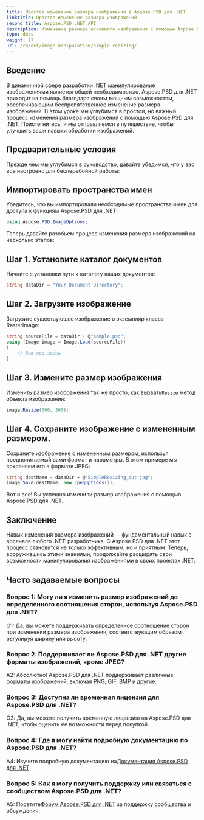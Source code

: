 ```yaml
---
title: Простое изменение размера изображений в Aspose.PSD для .NET
linktitle: Простое изменение размера изображений
second_title: Aspose.PSD .NET API
description: Изменение размера основного изображения с помощью Aspose.PSD для .NET. Эффективный, бесперебойный и мощный. Улучшайте свои проекты .NET без особых усилий.
type: docs
weight: 17
url: /ru/net/image-manipulation/simple-resizing/
---
```

## Введение

В динамичной сфере разработки .NET манипулирование изображениями является общей необходимостью. Aspose.PSD для .NET приходит на помощь благодаря своим мощным возможностям, обеспечивающим беспрепятственное изменение размера изображений. В этом уроке мы углубимся в простой, но важный процесс изменения размера изображений с помощью Aspose.PSD для .NET. Пристегнитесь, и мы отправляемся в путешествие, чтобы улучшить ваши навыки обработки изображений.

## Предварительные условия

Прежде чем мы углубимся в руководство, давайте убедимся, что у вас все настроено для бесперебойной работы:

## Импортировать пространства имен

Убедитесь, что вы импортировали необходимые пространства имен для доступа к функциям Aspose.PSD для .NET:

```csharp
using Aspose.PSD.ImageOptions;
```

Теперь давайте разобьем процесс изменения размера изображений на несколько этапов:

## Шаг 1. Установите каталог документов

Начните с установки пути к каталогу ваших документов:

```csharp
string dataDir = "Your Document Directory";
```

## Шаг 2. Загрузите изображение

Загрузите существующее изображение в экземпляр класса RasterImage:

```csharp
string sourceFile = dataDir + @"sample.psd";
using (Image image = Image.Load(sourceFile))
{
    // Ваш код здесь
}
```

## Шаг 3. Измените размер изображения

 Изменить размер изображения так же просто, как вызвать`Resize` метод объекта изображения:

```csharp
image.Resize(300, 300);
```

## Шаг 4. Сохраните изображение с измененным размером.

Сохраните изображение с измененным размером, используя предпочитаемый вами формат и параметры. В этом примере мы сохраняем его в формате JPEG:

```csharp
string destName = dataDir + @"SimpleResizing_out.jpg";
image.Save(destName, new JpegOptions());
```

Вот и все! Вы успешно изменили размер изображения с помощью Aspose.PSD для .NET.

## Заключение

Навык изменения размера изображений — фундаментальный навык в арсенале любого .NET-разработчика. С Aspose.PSD для .NET этот процесс становится не только эффективным, но и приятным. Теперь, вооружившись этими знаниями, продолжайте расширять свои возможности манипулирования изображениями в своих проектах .NET.

## Часто задаваемые вопросы

### Вопрос 1: Могу ли я изменить размер изображений до определенного соотношения сторон, используя Aspose.PSD для .NET?

О1: Да, вы можете поддерживать определенное соотношение сторон при изменении размера изображения, соответствующим образом регулируя ширину или высоту.

### Вопрос 2. Поддерживает ли Aspose.PSD для .NET другие форматы изображений, кроме JPEG?

А2: Абсолютно! Aspose.PSD для .NET поддерживает различные форматы изображений, включая PNG, GIF, BMP и другие.

### Вопрос 3: Доступна ли временная лицензия для Aspose.PSD для .NET?

О3: Да, вы можете получить временную лицензию на Aspose.PSD для .NET, чтобы оценить ее возможности перед покупкой.

### Вопрос 4: Где я могу найти подробную документацию по Aspose.PSD для .NET?

 A4: Изучите подробную документацию на[Документация Aspose.PSD для .NET](https://reference.aspose.com/psd/net/).

### Вопрос 5: Как я могу получить поддержку или связаться с сообществом Aspose.PSD для .NET?

 A5: Посетите[Форум Aspose.PSD для .NET](https://forum.aspose.com/c/psd/34) за поддержку сообщества и обсуждения.